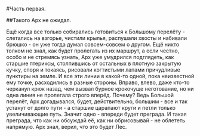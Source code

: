 #Часть первая.

##Такого Арх не ожидал.

Ещё когда все только собирались готовиться к Большому перелёту - слетались на взгорье, чистили крылья, распушали хвосты и набивали брюшко - он уже тогда думал совсем-совсем о другом. Ещё никто толком не знал, как будет пролегать из их маршрут, а если честно, особо и не стремясь узнать, Арх уже умудрился подглядеть, как старшие птериксы, столпившись от остальных в плотную закрытую кучку, споря и токаясь, рисовали когтистыми лапами причудливые пунктиры на земле. И все эти линии в какой-то одной, пока неизвестной ему точке, расходились в разные стороны. Вправо, влево, даже кто-то черканул крюк назад, чем вызвал бурное крокочуще неготование, но ни одна линия не пролегала строго вперёд. Почему? Ведь Большой перелёт, Арх догадывался, будет, действительно, большим - все и так устанут от долго пути - а старшие царапают круги и петли только увеличивающие путь. Значит одно - впереди будет преграда. И такая преграда, что как ни обсуждай её, как ни обрисовывай - не облететь напрямую. Арх знал, верил, что это будет Лес.
